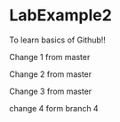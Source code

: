 # LabExample2
To learn basics of Github!!

Change 1 from master

Change 2 from master

Change 3 from master

change 4 form branch 4
